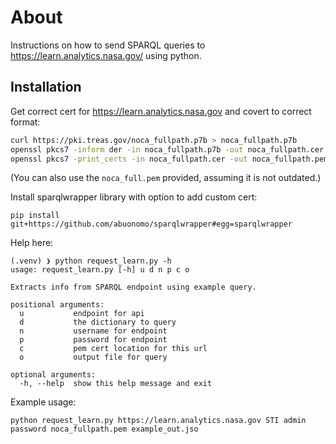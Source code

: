 # About

Instructions on how to send SPARQL queries to https://learn.analytics.nasa.gov/ using python. 

## Installation

Get correct cert for https://learn.analytics.nasa.gov and covert to correct format:
```bash
curl https://pki.treas.gov/noca_fullpath.p7b > noca_fullpath.p7b
openssl pkcs7 -inform der -in noca_fullpath.p7b -out noca_fullpath.cer
openssl pkcs7 -print_certs -in noca_fullpath.cer -out noca_fullpath.pem
```
(You can also use the `noca_full.pem` provided, assuming it is not outdated.)

Install sparqlwrapper library with option to add custom cert:
```
pip install git+https://github.com/abuonomo/sparqlwrapper#egg=sparqlwrapper
```

Help here:
```
(.venv) ❯ python request_learn.py -h
usage: request_learn.py [-h] u d n p c o

Extracts info from SPARQL endpoint using example query.

positional arguments:
  u           endpoint for api
  d           the dictionary to query
  n           username for endpoint
  p           password for endpoint
  c           pem cert location for this url
  o           output file for query

optional arguments:
  -h, --help  show this help message and exit
```

Example usage:
```
python request_learn.py https://learn.analytics.nasa.gov STI admin password noca_fullpath.pem example_out.jso
```